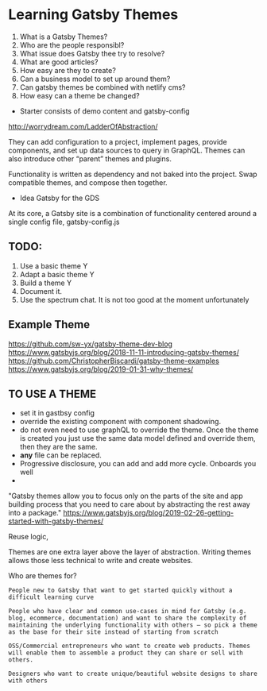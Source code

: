 # Learning Gatsby Themes
1. What is a Gatsby Themes?
2. Who are the people responsibl?
3. What issue does Gatsby thee try to resolve?
4. What are good articles?
5. How easy are they to create?
6. Can a business model to set up around them?
7. Can gatsby themes be combined with netlify cms?
8. How easy can a theme be changed? 

- Starter consists of demo content and gatsby-config

http://worrydream.com/LadderOfAbstraction/

They can add configuration to a project, implement pages, provide components, and set up data sources to query in GraphQL. Themes can also introduce other “parent” themes and plugins.

Functionality is written as dependency and not baked into the project. Swap compatible themes, and compose then together.

- Idea Gatsby for the GDS

At its core, a Gatsby site is a combination of functionality centered around a single config file, gatsby-config.js

## TODO:
1. Use a basic theme Y
2. Adapt a basic theme Y
3. Build a theme Y
4. Document it. 
5. Use the spectrum chat. It is not too good at the moment unfortunately

## Example Theme
https://github.com/sw-yx/gatsby-theme-dev-blog
https://www.gatsbyjs.org/blog/2018-11-11-introducing-gatsby-themes/
https://github.com/ChristopherBiscardi/gatsby-theme-examples
https://www.gatsbyjs.org/blog/2019-01-31-why-themes/


## TO USE A THEME
- set it in gastbsy config
- override the existing component with component shadowing.
- do not even need to use graphQL to override the theme. Once the theme is created you just use the same data model defined and override them, then they are the same. 
- **any** file can be replaced. 
- Progressive disclosure, you can add and add more cycle. Onboards you well
- 

"Gatsby themes allow you to focus only on the parts of the site and app building process that you need to care about by abstracting the rest away into a package." https://www.gatsbyjs.org/blog/2019-02-26-getting-started-with-gatsby-themes/

Reuse logic, 

Themes are one extra layer above the layer of abstraction. Writing themes allows those less technical to write and create websites.

Who are themes for?

    People new to Gatsby that want to get started quickly without a difficult learning curve

    People who have clear and common use-cases in mind for Gatsby (e.g. blog, ecommerce, documentation) and want to share the complexity of maintaining the underlying functionality with others — so pick a theme as the base for their site instead of starting from scratch

    OSS/Commercial entrepreneurs who want to create web products. Themes will enable them to assemble a product they can share or sell with others.

    Designers who want to create unique/beautiful website designs to share with others
